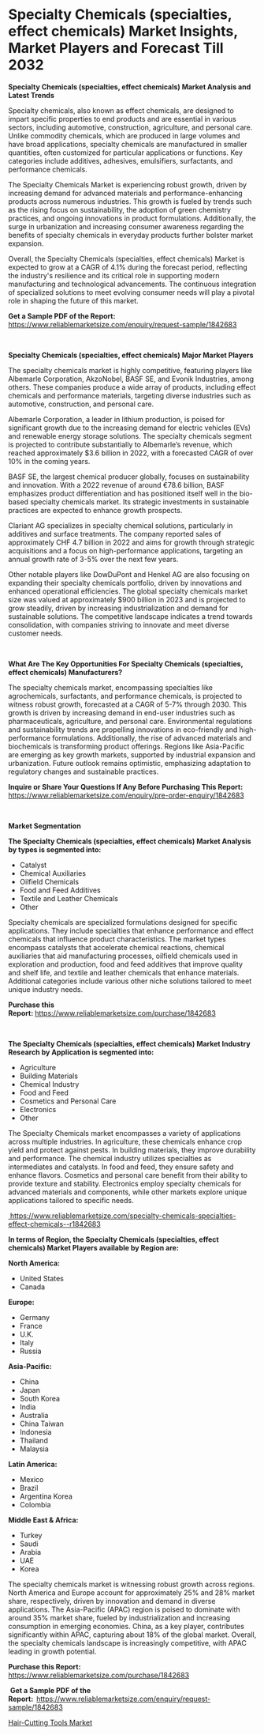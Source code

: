 <p><h1>Specialty Chemicals (specialties, effect chemicals) Market Insights, Market Players and Forecast Till 2032</h1></p><p><strong>Specialty Chemicals (specialties, effect chemicals) Market Analysis and Latest Trends</strong></p>
<p><p>Specialty chemicals, also known as effect chemicals, are designed to impart specific properties to end products and are essential in various sectors, including automotive, construction, agriculture, and personal care. Unlike commodity chemicals, which are produced in large volumes and have broad applications, specialty chemicals are manufactured in smaller quantities, often customized for particular applications or functions. Key categories include additives, adhesives, emulsifiers, surfactants, and performance chemicals.</p><p>The Specialty Chemicals Market is experiencing robust growth, driven by increasing demand for advanced materials and performance-enhancing products across numerous industries. This growth is fueled by trends such as the rising focus on sustainability, the adoption of green chemistry practices, and ongoing innovations in product formulations. Additionally, the surge in urbanization and increasing consumer awareness regarding the benefits of specialty chemicals in everyday products further bolster market expansion.</p><p>Overall, the Specialty Chemicals (specialties, effect chemicals) Market is expected to grow at a CAGR of 4.1% during the forecast period, reflecting the industry's resilience and its critical role in supporting modern manufacturing and technological advancements. The continuous integration of specialized solutions to meet evolving consumer needs will play a pivotal role in shaping the future of this market.</p></p>
<p><strong>Get a Sample PDF of the Report:&nbsp;</strong> <a href="https://www.reliablemarketsize.com/enquiry/request-sample/1842683?utm_campaign=2520&utm_medium=2&utm_source=Github&utm_content=ia&utm_term=26032025&utm_id=specialty-chemicals-specialties-effect-chemicals">https://www.reliablemarketsize.com/enquiry/request-sample/1842683</a></p>
<p>&nbsp;</p>
<p><strong>Specialty Chemicals (specialties, effect chemicals) Major Market Players</strong></p>
<p><p>The specialty chemicals market is highly competitive, featuring players like Albemarle Corporation, AkzoNobel, BASF SE, and Evonik Industries, among others. These companies produce a wide array of products, including effect chemicals and performance materials, targeting diverse industries such as automotive, construction, and personal care.</p><p>Albemarle Corporation, a leader in lithium production, is poised for significant growth due to the increasing demand for electric vehicles (EVs) and renewable energy storage solutions. The specialty chemicals segment is projected to contribute substantially to Albemarle’s revenue, which reached approximately $3.6 billion in 2022, with a forecasted CAGR of over 10% in the coming years.</p><p>BASF SE, the largest chemical producer globally, focuses on sustainability and innovation. With a 2022 revenue of around €78.6 billion, BASF emphasizes product differentiation and has positioned itself well in the bio-based specialty chemicals market. Its strategic investments in sustainable practices are expected to enhance growth prospects.</p><p>Clariant AG specializes in specialty chemical solutions, particularly in additives and surface treatments. The company reported sales of approximately CHF 4.7 billion in 2022 and aims for growth through strategic acquisitions and a focus on high-performance applications, targeting an annual growth rate of 3-5% over the next few years.</p><p>Other notable players like DowDuPont and Henkel AG are also focusing on expanding their specialty chemicals portfolio, driven by innovations and enhanced operational efficiencies. The global specialty chemicals market size was valued at approximately $900 billion in 2023 and is projected to grow steadily, driven by increasing industrialization and demand for sustainable solutions. The competitive landscape indicates a trend towards consolidation, with companies striving to innovate and meet diverse customer needs.</p></p>
<p>&nbsp;</p>
<p><strong>What Are The Key Opportunities For Specialty Chemicals (specialties, effect chemicals) Manufacturers?</strong></p>
<p><p>The specialty chemicals market, encompassing specialties like agrochemicals, surfactants, and performance chemicals, is projected to witness robust growth, forecasted at a CAGR of 5-7% through 2030. This growth is driven by increasing demand in end-user industries such as pharmaceuticals, agriculture, and personal care. Environmental regulations and sustainability trends are propelling innovations in eco-friendly and high-performance formulations. Additionally, the rise of advanced materials and biochemicals is transforming product offerings. Regions like Asia-Pacific are emerging as key growth markets, supported by industrial expansion and urbanization. Future outlook remains optimistic, emphasizing adaptation to regulatory changes and sustainable practices.</p></p>
<p><strong>Inquire or Share Your Questions If Any Before Purchasing This Report:</strong> <a href="https://www.reliablemarketsize.com/enquiry/pre-order-enquiry/1842683?utm_campaign=2520&utm_medium=2&utm_source=Github&utm_content=ia&utm_term=26032025&utm_id=specialty-chemicals-specialties-effect-chemicals">https://www.reliablemarketsize.com/enquiry/pre-order-enquiry/1842683</a></p>
<p>&nbsp;</p>
<p><strong>Market Segmentation</strong></p>
<p><strong>The Specialty Chemicals (specialties, effect chemicals) Market Analysis by types is segmented into:</strong></p>
<p><ul><li>Catalyst</li><li>Chemical Auxiliaries</li><li>Oilfield Chemicals</li><li>Food and Feed Additives</li><li>Textile and Leather Chemicals</li><li>Other</li></ul></p>
<p><p>Specialty chemicals are specialized formulations designed for specific applications. They include specialties that enhance performance and effect chemicals that influence product characteristics. The market types encompass catalysts that accelerate chemical reactions, chemical auxiliaries that aid manufacturing processes, oilfield chemicals used in exploration and production, food and feed additives that improve quality and shelf life, and textile and leather chemicals that enhance materials. Additional categories include various other niche solutions tailored to meet unique industry needs.</p></p>
<p><strong>Purchase this Report:&nbsp;</strong><a href="https://www.reliablemarketsize.com/purchase/1842683?utm_campaign=2520&utm_medium=2&utm_source=Github&utm_content=ia&utm_term=26032025&utm_id=specialty-chemicals-specialties-effect-chemicals">https://www.reliablemarketsize.com/purchase/1842683</a></p>
<p>&nbsp;</p>
<p><strong>The Specialty Chemicals (specialties, effect chemicals) Market Industry Research by Application is segmented into:</strong></p>
<p><ul><li>Agriculture</li><li>Building Materials</li><li>Chemical Industry</li><li>Food and Feed</li><li>Cosmetics and Personal Care</li><li>Electronics</li><li>Other</li></ul></p>
<p><p>The Specialty Chemicals market encompasses a variety of applications across multiple industries. In agriculture, these chemicals enhance crop yield and protect against pests. In building materials, they improve durability and performance. The chemical industry utilizes specialties as intermediates and catalysts. In food and feed, they ensure safety and enhance flavors. Cosmetics and personal care benefit from their ability to provide texture and stability. Electronics employ specialty chemicals for advanced materials and components, while other markets explore unique applications tailored to specific needs.</p></p>
<p><a href="https://www.reliablemarketsize.com/specialty-chemicals-specialties-effect-chemicals--r1842683?utm_campaign=2520&utm_medium=2&utm_source=Github&utm_content=ia&utm_term=26032025&utm_id=specialty-chemicals-specialties-effect-chemicals">&nbsp;https://www.reliablemarketsize.com/specialty-chemicals-specialties-effect-chemicals--r1842683</a></p>
<p><strong>In terms of Region, the Specialty Chemicals (specialties, effect chemicals) Market Players available by Region are:</strong></p>
<p>
    <p> <strong> North America: </strong>
        <ul>
            <li>United States</li>
            <li>Canada</li>
        </ul>
        </p> 
    <p> <strong> Europe: </strong>
        <ul>
            <li>Germany</li>
            <li>France</li>
            <li>U.K.</li>
            <li>Italy</li>
            <li>Russia</li>
        </ul>
        </p> 
    <p> <strong> Asia-Pacific: </strong>
        <ul>
            <li>China</li>
            <li>Japan</li>
            <li>South Korea</li>
            <li>India</li>
            <li>Australia</li>
            <li>China Taiwan</li>
            <li>Indonesia</li>
            <li>Thailand</li>
            <li>Malaysia</li>
        </ul>
        </p> 
    <p> <strong> Latin America: </strong>
        <ul>
            <li>Mexico</li>
            <li>Brazil</li>
            <li>Argentina Korea</li>
            <li>Colombia</li>
        </ul>
        </p> 
    <p> <strong> Middle East & Africa: </strong>
        <ul>
            <li>Turkey</li>
            <li>Saudi</li>
            <li>Arabia</li>
            <li>UAE</li>
            <li>Korea</li>
        </ul>
    </p>
    </p>
<p><p>The specialty chemicals market is witnessing robust growth across regions. North America and Europe account for approximately 25% and 28% market share, respectively, driven by innovation and demand in diverse applications. The Asia-Pacific (APAC) region is poised to dominate with around 35% market share, fueled by industrialization and increasing consumption in emerging economies. China, as a key player, contributes significantly within APAC, capturing about 18% of the global market. Overall, the specialty chemicals landscape is increasingly competitive, with APAC leading in growth potential.</p></p>
<p><strong>Purchase this Report: </strong><a href="https://www.reliablemarketsize.com/purchase/1842683?utm_campaign=2520&utm_medium=2&utm_source=Github&utm_content=ia&utm_term=26032025&utm_id=specialty-chemicals-specialties-effect-chemicals">https://www.reliablemarketsize.com/purchase/1842683</a></p>
<p>&nbsp;<strong>Get a Sample PDF of the Report:&nbsp;&nbsp;</strong><a href="https://www.reliablemarketsize.com/enquiry/request-sample/1842683?utm_campaign=2520&utm_medium=2&utm_source=Github&utm_content=ia&utm_term=26032025&utm_id=specialty-chemicals-specialties-effect-chemicals">https://www.reliablemarketsize.com/enquiry/request-sample/1842683</a></p>
<p><strong></strong></p>
<p><p><a href="https://github.com/curinbucan9/Market-Research-Report-List-1/blob/main/hair-cutting-tools-market.md?utm_campaign=2520&utm_medium=2&utm_source=Github&utm_content=ia&utm_term=26032025&utm_id=specialty-chemicals-specialties-effect-chemicals">Hair-Cutting Tools Market</a></p></p>
